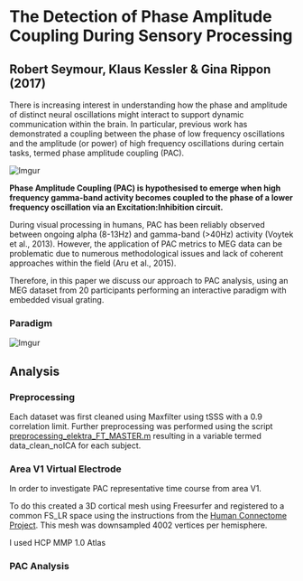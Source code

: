 # The Detection of Phase Amplitude Coupling During Sensory Processing
## Robert Seymour, Klaus Kessler & Gina Rippon (2017)

There is increasing interest in understanding how the phase and amplitude of distinct neural oscillations might interact to support dynamic communication within the brain. In particular, previous work has demonstrated a coupling between the phase of low frequency oscillations and the amplitude (or power) of high frequency oscillations during certain tasks, termed phase amplitude coupling (PAC).

![Imgur](http://i.imgur.com/Jsrrwbt.jpg)

**Phase Amplitude Coupling (PAC) is hypothesised to emerge when high frequency gamma-band activity becomes coupled to the phase of a lower frequency oscillation via an Excitation:Inhibition circuit.**


During visual processing in humans, PAC has been reliably observed between ongoing alpha (8-13Hz) and gamma-band (>40Hz) activity (Voytek et al., 2013). However, the application of PAC metrics to MEG data can be problematic due to numerous methodological issues and lack of coherent approaches within the field (Aru et al., 2015). 

Therefore, in this paper we discuss our approach to PAC analysis, using an MEG dataset from 20 participants performing an interactive paradigm with embedded visual grating. 

### Paradigm 

![Imgur](http://i.imgur.com/dzT8Kdp.png)

## Analysis

### Preprocessing

Each dataset was first cleaned using Maxfilter using tSSS with a 0.9 correlation limit. Further preprocessing was performed using the script [preprocessing_elektra_FT_MASTER.m](https://github.com/neurofractal/MEG_preprocessing/blame/master/preprocessing_elektra_FT_MASTER.m) resulting in a variable termed data_clean_noICA for each subject.

<script src="https://gist.github.com/neurofractal/04590f7468c44651f9465e2c6329dbd3.js"></script>

### Area V1 Virtual Electrode

In order to investigate PAC representative time course from area V1. 

To do this created a 3D cortical mesh using Freesurfer and registered to a common FS_LR space using the instructions from the [Human Connectome Project](https://wiki.humanconnectome.org/download/attachments/63078513/Resampling-FreeSurfer-HCP.pdf?version=1&modificationDate=1472225460934&api=v2). This mesh was downsampled 4002 vertices per hemisphere.

I used HCP MMP 1.0 Atlas 

### PAC Analysis





